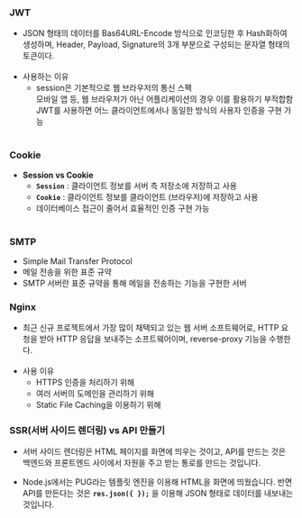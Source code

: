### JWT
- JSON 형태의 데이터를 Bas64URL-Encode 방식으로 인코딩한 후 Hash화하여 생성하며, Header, Payload, Signature의 3개 부분으로 구성되는 문자열 형태의 토큰이다.</br></br>
- 사용하는 이유
    - session은 기본적으로 웹 브라우저의 통신 스펙  
    모바일 앱 등, 웹 브라우저가 아닌 어플리케이션의 경우 이를 활용하기 부적합함  
    JWT를 사용하면 어느 클라이언트에서나 동일한 방식의 사용자 인증을 구현 가능</br></br>
### Cookie
- **Session vs Cookie**
    - **`Session`** : 클라이언트 정보를 서버 측 저장소에 저장하고 사용
    - **`Cookie`** : 클라이언트 정보를 클라이언트 (브라우저)에 저장하고 사용
    - 데이터베이스 접근이 줄어서 효율적인 인증 구현 가능</br></br>
### SMTP
- Simple Mail Transfer Protocol
- 메일 전송을 위한 표준 규약
- SMTP 서버란 표준 규약을 통해 메일을 전송하는 기능을 구현한 서버

### Nginx
- 최근 신규 프로젝트에서 가장 많이 채택되고 있는 웹 서버 소프트웨어로, HTTP 요청을 받아 HTTP 응답을 보내주는 소프트웨어이며, reverse-proxy 기능을 수행한다.</br></br>
- 사용 이유
    - HTTPS 인증을 처리하기 위해
    - 여러 서버의 도메인을 관리하기 위해
    - Static File Caching을 이용하기 위해

### SSR(서버 사이드 렌더링) vs API 만들기
- 서버 사이드 렌더링은 HTML 페이지를 화면에 띄우는 것이고, API를 만드는 것은 백엔드와 프론트엔드 사이에서 자원을 주고 받는 통로를 만드는 것입니다.

- Node.js에서는 PUG라는 템플릿 엔진을 이용해 HTML을 화면에 띄웠습니다. 반면 API를 만든다는 것은 **`res.json({ });`** 을 이용해 JSON 형태로 데이터를 내보내는 것입니다. 
